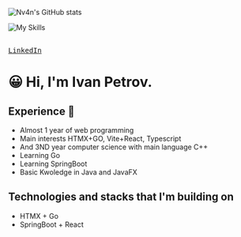 ![Nv4n's GitHub stats](https://github-readme-stats.vercel.app/api?username=nv4n&show_icons=true&theme=omni)


![My Skills](https://skillicons.dev/icons?i=ts,react,vite,tailwind,prisma,go,spring&theme=dark)

<kbd> <br> [LinkedIn](https://www.linkedin.com/in/ivan-petrov-b5bb67265/) <br></kbd>

# 😀 Hi, I'm Ivan Petrov.

## Experience 🔋

- Almost 1 year of web programming
- Main interests HTMX+GO, Vite+React, Typescript
- And 3ND year computer science with main language C++
- Learning Go
- Learning SpringBoot
- Basic Kwoledge in Java and JavaFX

## Technologies and stacks that I'm building on

- HTMX + Go
- SpringBoot + React


